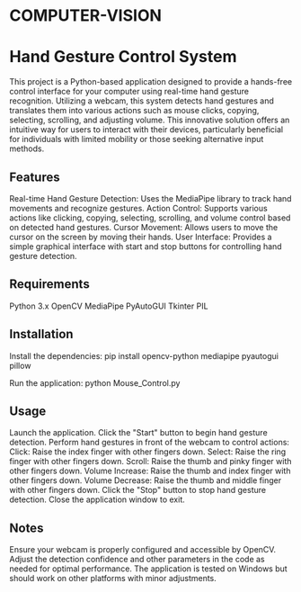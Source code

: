 # COMPUTER-VISION
# Hand Gesture Control System 

This project is a Python-based application designed to provide a hands-free control interface for your computer using real-time hand gesture recognition. Utilizing a webcam, this system detects hand gestures and translates them into various actions such as mouse clicks, copying, selecting, scrolling, and adjusting volume. This innovative solution offers an intuitive way for users to interact with their devices, particularly beneficial for individuals with limited mobility or those seeking alternative input methods.

## Features
Real-time Hand Gesture Detection: Uses the MediaPipe library to track hand movements and recognize gestures.
Action Control: Supports various actions like clicking, copying, selecting, scrolling, and volume control based on detected hand gestures.
Cursor Movement: Allows users to move the cursor on the screen by moving their hands.
User Interface: Provides a simple graphical interface with start and stop buttons for controlling hand gesture detection.

## Requirements
Python 3.x
OpenCV
MediaPipe
PyAutoGUI
Tkinter
PIL

## Installation
Install the dependencies:
pip install opencv-python mediapipe pyautogui pillow

Run the application:
python Mouse_Control.py

## Usage
Launch the application.
Click the "Start" button to begin hand gesture detection.
Perform hand gestures in front of the webcam to control actions:
Click: Raise the index finger with other fingers down.
Select: Raise the ring finger with other fingers down.
Scroll: Raise the thumb and pinky finger with other fingers down.
Volume Increase: Raise the thumb and index finger with other fingers down.
Volume Decrease: Raise the thumb and middle finger with other fingers down.
Click the "Stop" button to stop hand gesture detection.
Close the application window to exit.

## Notes
Ensure your webcam is properly configured and accessible by OpenCV.
Adjust the detection confidence and other parameters in the code as needed for optimal performance.
The application is tested on Windows but should work on other platforms with minor adjustments.

